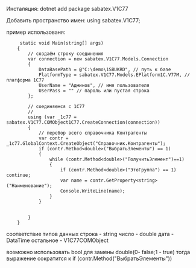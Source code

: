 ﻿Инсталяция:
   dotnet add package sabatex.V1C77

Добавить пространство имен:
   using sabatex.V1C77;

пример использованя:

         static void Main(string[] args)
        {
            // создаём строку соединения
            var connection = new sabatex.V1C77.Models.Connection
            {
                DataBasePath = @"C:\demo\1SBUKRD", // путь к базе
                PlatformType = sabatex.V1C77.Models.EPlatform1C.V77M, // платформа 1С77
                UserName = "Админов", // имя пользователя
                UserPass = "" // пароль или пустая строка
            };

            // соединяемся с 1С77
            // 
            using (var _1c77 = sabatex.V1C77.COMObject1C77.CreateConnection(connection))
            {
                // перебор всего справочника Контрагенты
                var contr = _1c77.GlobalContext.CreateObject("Справочник.Контрагенты");
                if (contr.Method<double>("ВыбратьЭлементы") == 1)
                {
                    while (contr.Method<double>("ПолучитьЭлемент")==1)
                    {
                        if (contr.Method<double>("ЭтоГруппа") == 1) continue;
                        var name = contr.GetProperty<string>("Наименование");
                        Console.WriteLine(name);
                    }
                }


            }
        }  
        

соответствие типов данных
  строка - string
  число  - double
  дата   - DataTime
  остальное - V1C77COMObject

  возможно использовать bool для замены double(0- false;1 - true)
  тогда выражение сократится к if (contr.Method<bool>("ВыбратьЭлементы"))

   